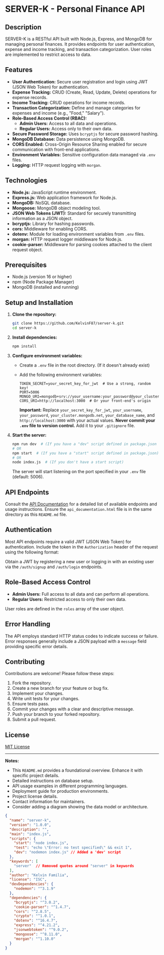 # SERVER-K - Personal Finance API

## Description

SERVER-K is a RESTful API built with Node.js, Express, and MongoDB for managing personal finances. It provides endpoints for user authentication, expense and income tracking, and transaction categorization. User roles are implemented to restrict access to data.

## Features

*   **User Authentication:** Secure user registration and login using JWT (JSON Web Token) for authentication.
*   **Expense Tracking:** CRUD (Create, Read, Update, Delete) operations for expense records.
*   **Income Tracking:** CRUD operations for income records.
*   **Transaction Categorization:** Define and manage categories for expenses and income (e.g., "Food," "Salary").
*   **Role-Based Access Control (RBAC):**
    *   **Admin Users:** Access to all data and operations.
    *   **Regular Users:**  Access only to their own data.
*   **Secure Password Storage:**  Uses `bcryptjs` for secure password hashing.
*   **MongoDB Database:**  Data persistence using MongoDB.
*   **CORS Enabled:**  Cross-Origin Resource Sharing enabled for secure communication with front-end applications.
*   **Environment Variables:**  Sensitive configuration data managed via `.env` files.
*   **Logging:** HTTP request logging with `morgan`.

## Technologies

*   **Node.js:**  JavaScript runtime environment.
*   **Express.js:**  Web application framework for Node.js.
*   **MongoDB:**  NoSQL database.
*   **Mongoose:**  MongoDB object modeling tool.
*   **JSON Web Tokens (JWT):**  Standard for securely transmitting information as a JSON object.
*   **bcryptjs:**  Library for hashing passwords.
*   **cors:**  Middleware for enabling CORS.
*   **dotenv:**  Module for loading environment variables from `.env` files.
*   **morgan:**  HTTP request logger middleware for Node.js.
*   **cookie-parser:** Middleware for parsing cookies attached to the client request object.

## Prerequisites

*   Node.js (version 16 or higher)
*   npm (Node Package Manager)
*   MongoDB (installed and running)

## Setup and Installation

1.  **Clone the repository:**

    ```bash
    git clone https://github.com/KelvinF87/server-k.git
    cd server-k
    ```

2.  **Install dependencies:**

    ```bash
    npm install
    ```

3.  **Configure environment variables:**

    *   Create a `.env` file in the root directory.  (If it doesn't already exist)
    *   Add the following environment variables:

        ```
        TOKEN_SECRET=your_secret_key_for_jwt  # Use a strong, random key!
        PORT=5006
        MONGO_URI=mongodb+srv://your_username:your_password@your_cluster.mongodb.net/your_database_name
        CORS_URI=http://localhost:3000  # Or your front-end's origin
        ```

        **Important:** Replace `your_secret_key_for_jwt`, `your_username`, `your_password`, `your_cluster.mongodb.net`, `your_database_name`, and `http://localhost:3000` with your actual values. **Never commit your `.env` file to version control.** Add it to your `.gitignore` file.

4.  **Start the server:**

    ```bash
    npm run dev  # (If you have a "dev" script defined in package.json using nodemon)
    # OR
    npm start  # (If you have a "start" script defined in package.json)
    # OR
    node index.js  # (If you don't have a start script)
    ```

    The server will start listening on the port specified in your `.env` file (default: 5006).

## API Endpoints

Consult the [API Documentation](api_documentation.html) for a detailed list of available endpoints and usage instructions. Ensure the `api_documentation.html` file is in the same directory as this `README.md` file.

## Authentication

Most API endpoints require a valid JWT (JSON Web Token) for authentication. Include the token in the `Authorization` header of the request using the following format:


Obtain a JWT by registering a new user or logging in with an existing user via the `/auth/signup` and `/auth/login` endpoints.

## Role-Based Access Control

*   **Admin Users:** Full access to all data and can perform all operations.
*   **Regular Users:**  Restricted access to only their own data.

User roles are defined in the `roles` array of the user object.

## Error Handling

The API employs standard HTTP status codes to indicate success or failure. Error responses generally include a JSON payload with a `message` field providing specific error details.

## Contributing

Contributions are welcome! Please follow these steps:

1.  Fork the repository.
2.  Create a new branch for your feature or bug fix.
3.  Implement your changes.
4.  Write unit tests for your changes.
5.  Ensure tests pass.
6.  Commit your changes with a clear and descriptive message.
7.  Push your branch to your forked repository.
8.  Submit a pull request.

## License

[MIT License](LICENSE)

---

**Notes:**

*   This `README.md` provides a foundational overview. Enhance it with specific project details.
*   Detailed instructions on database setup.
*   API usage examples in different programming languages.
*   Deployment guide for production environments.
*   Project license details.
*   Contact information for maintainers.
*   Consider adding a diagram showing the data model or architecture.

```json
{
  "name": "server-k",
  "version": "1.0.0",
  "description": "",
  "main": "index.js",
  "scripts": {
    "start": "node index.js",
    "test": "echo \"Error: no test specified\" && exit 1",
    "dev": "nodemon index.js" // Added a 'dev' script
  },
  "keywords": [
    "server"  // Removed quotes around "server" in keywords
  ],
  "author": "Kelvin Familia",
  "license": "ISC",
  "devDependencies": {
    "nodemon": "^3.1.9"
  },
  "dependencies": {
    "bcryptjs": "^3.0.2",
    "cookie-parser": "^1.4.7",
    "cors": "^2.8.5",
    "crypto": "^1.0.1",
    "dotenv": "^16.4.7",
    "express": "^4.21.2",
    "jsonwebtoken": "^9.0.2",
    "mongoose": "^8.11.0",
    "morgan": "^1.10.0"
  }
}